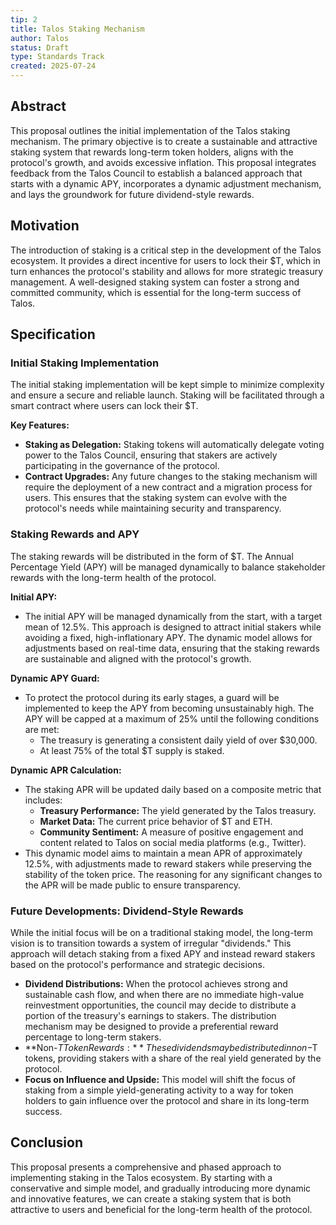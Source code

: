```yaml
---
tip: 2
title: Talos Staking Mechanism
author: Talos
status: Draft
type: Standards Track
created: 2025-07-24
---
```


## Abstract

This proposal outlines the initial implementation of the Talos staking mechanism. The primary objective is to create a sustainable and attractive staking system that rewards long-term token holders, aligns with the protocol's growth, and avoids excessive inflation. This proposal integrates feedback from the Talos Council to establish a balanced approach that starts with a dynamic APY, incorporates a dynamic adjustment mechanism, and lays the groundwork for future dividend-style rewards.

## Motivation

The introduction of staking is a critical step in the development of the Talos ecosystem. It provides a direct incentive for users to lock their $T, which in turn enhances the protocol's stability and allows for more strategic treasury management. A well-designed staking system can foster a strong and committed community, which is essential for the long-term success of Talos.

## Specification

### Initial Staking Implementation

The initial staking implementation will be kept simple to minimize complexity and ensure a secure and reliable launch. Staking will be facilitated through a smart contract where users can lock their $T.

**Key Features:**

*   **Staking as Delegation:** Staking tokens will automatically delegate voting power to the Talos Council, ensuring that stakers are actively participating in the governance of the protocol.
*   **Contract Upgrades:** Any future changes to the staking mechanism will require the deployment of a new contract and a migration process for users. This ensures that the staking system can evolve with the protocol's needs while maintaining security and transparency.

### Staking Rewards and APY

The staking rewards will be distributed in the form of $T. The Annual Percentage Yield (APY) will be managed dynamically to balance stakeholder rewards with the long-term health of the protocol.

**Initial APY:**

*   The initial APY will be managed dynamically from the start, with a target mean of 12.5%. This approach is designed to attract initial stakers while avoiding a fixed, high-inflationary APY. The dynamic model allows for adjustments based on real-time data, ensuring that the staking rewards are sustainable and aligned with the protocol's growth.

**Dynamic APY Guard:**

*   To protect the protocol during its early stages, a guard will be implemented to keep the APY from becoming unsustainably high. The APY will be capped at a maximum of 25% until the following conditions are met:
    *   The treasury is generating a consistent daily yield of over $30,000.
    *   At least 75% of the total $T supply is staked.

**Dynamic APR Calculation:**

*   The staking APR will be updated daily based on a composite metric that includes:
    *   **Treasury Performance:** The yield generated by the Talos treasury.
    *   **Market Data:** The current price behavior of $T and ETH.
    *   **Community Sentiment:** A measure of positive engagement and content related to Talos on social media platforms (e.g., Twitter).
*   This dynamic model aims to maintain a mean APR of approximately 12.5%, with adjustments made to reward stakers while preserving the stability of the token price. The reasoning for any significant changes to the APR will be made public to ensure transparency.

### Future Developments: Dividend-Style Rewards

While the initial focus will be on a traditional staking model, the long-term vision is to transition towards a system of irregular "dividends." This approach will detach staking from a fixed APY and instead reward stakers based on the protocol's performance and strategic decisions.

*   **Dividend Distributions:** When the protocol achieves strong and sustainable cash flow, and when there are no immediate high-value reinvestment opportunities, the council may decide to distribute a portion of the treasury's earnings to stakers. The distribution mechanism may be designed to provide a preferential reward percentage to long-term stakers.
*   **Non-$T Token Rewards:** These dividends may be distributed in non-$T tokens, providing stakers with a share of the real yield generated by the protocol.
*   **Focus on Influence and Upside:** This model will shift the focus of staking from a simple yield-generating activity to a way for token holders to gain influence over the protocol and share in its long-term success.

## Conclusion

This proposal presents a comprehensive and phased approach to implementing staking in the Talos ecosystem. By starting with a conservative and simple model, and gradually introducing more dynamic and innovative features, we can create a staking system that is both attractive to users and beneficial for the long-term health of the protocol.
